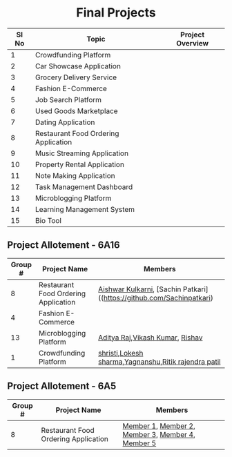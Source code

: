 <h1 align = "center">Final Projects</h1>


|Sl No | Topic | Project Overview |
|------|-------|------------------|
|1|Crowdfunding Platform||
|2|Car Showcase Application||
|3|Grocery Delivery Service||
|4|Fashion E-Commerce||
|5|Job Search Platform||
|6|Used Goods Marketplace||
|7|Dating Application||
|8|Restaurant Food Ordering Application ||
|9|Music Streaming Application||
|10|Property Rental Application||
|11|Note Making Application||
|12|Task Management Dashboard||
|13|Microblogging Platform||
|14|Learning Management System||
|15|Bio Tool||

## Project Allotement - 6A16

|Group # | Project Name | Members |
|------|-------|--------|
|8  | Restaurant Food Ordering Application | [Aishwar Kulkarni](https://github.com/Aishwar1320), [Sachin Patkari]((https://github.com/Sachinpatkari) |
|4|Fashion E-Commerce||[Nakul Lagad](https://github.com/Lagadnakul), [Aayush Vaghela](https://github.com/AAYUSH412)|
|13 | Microblogging Platform | [Aditya Raj](https://github.com/theadityaway),[Vikash Kumar](https://github.com/Vikash00022), [Rishav](https://github.com/meliodas-sama10)  |
|1|Crowdfunding Platform|[shristi](https://github.com/Shrishtikant),[Lokesh sharma](https://github.com/lokeshsharma5659),[Yagnanshu](),[Ritik rajendra patil](https://github.com/RitikRajendraPatil)|

## Project Allotement - 6A5


|Group # | Project Name | Members |
|------|-------|--------|
|8  | Restaurant Food Ordering Application | [Member 1](URL), [Member 2](URL), [Member 3](URL), [Member 4](URL), [Member 5](URL) |





